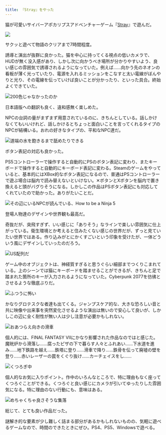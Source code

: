 ```yaml
---
title: 『Stray』をやった
---
```

猫が可愛いサイバーアポカリプスアドベンチャーゲーム『[Stray](https://store.steampowered.com/app/1332010/Stray/?l=japanese)』で遊んだ。

![](https://lh3.googleusercontent.com/-5nICXA993BzP6jQ6Mol4NyVfxqEM-b3HOs481Inrm180BEW4WLWuCrKrcKor4X8mnzOxFvSNJR8LWbrFMD2yQIBcBaDNwYctGSXo__OA2ODVIf5MIfiuICjJlX1b64mjVO4fJHQx8n50TUHeLYitHVBHgFgVAOLe_gsWifO7MDto-szLVyFFbQHYw)

サクッと遊べて物語のクリアまで7時間程度。

誘導と演出が抜群に良かった。猫を中心に持ってくる視点の低いカメラで、HUDが無く没入感があり、しかし次に向かうべき場所が分かりやすいよう、良い感じの雰囲気で誘導されるようになっていた。例えば……向かう先のネオンの看板が薄く光っていたり、電源を入れるミッションをこなすと太い電線がぼんやりと光り、その電線を伝っていけば良いことが分かったり、といった具合。終始よくできていた。

![](https://lh6.googleusercontent.com/TZMaP5Ku6l5dLtja_IGMOzXBZ_5bc57jBcJ86vfjRQGNTuSzd5VSaLlbpgptmeeXQfhv9ff7WuPfMzO_8YcaynS3jVt2Y8bwilTlXfkKvJGATh5rwU0lSSzbmkojbsmyAEw9TJg-y74C18CEwRkviLzNgrrnTvse_sB4jwpRUtv-HRZRxeT2txSuEA "200色じゃなかったのか")

日本語版への翻訳も良く、違和感無く楽しめた。

NPCの台詞の量がまずまず用意されているのに、きちんとしている。話しかけなくてもいいけれど、話しかけるとちょっと面白いことを言ってくれるタイプのNPCが結構いる。おれの好きなタイプの、平和なNPC達だ。

![](https://lh5.googleusercontent.com/d4p9roVZc0KOcjxlIkwhdXrRQ2OcG_Jv2JA_5F43qx4CdEY0ZdeNZBA5OZjy_z2Qtg1iqqbWlZ-7mqCWLbrHGrTsojD1P9_aCjoXwio9Xl458j2qs4ueH62wK4gCP4Cjqv0w2VfWt-d78utM1drftMEeqRRCXzcJCfKo2EhK8xy9UpwXsIvFkAkLxw "道端の水を飽きるまで舐めたりできる")

ボタン表記の対応も良かった。

PS5コントローラーで操作すると自動的にPSのボタン表記に変わり、またキーボードで操作すると自動的にキーボード表記に変わる。Steamのゲームをやっていると、基本的にはXBox的なボタン表記になるので、普通はPSコントローラーで遊ぶ場合は脳内で読み替えないといけない。✕ボタンとXボタンを脳内で置き換えると頭がバグりそうになる。しかしこの作品はPSボタン表記にも対応してくれていたので助かった。ありがたいことだ。

![](https://lh6.googleusercontent.com/sFU37a2OTlK1azubN7Xfm_3rwm4PAJMDfvSgkiEX8EuEwJTnWQ6eMxWvp_aQLhOg7gfG_Z8Q4KS_eN6XCW5pe1m2WY6jDGZudG1IMl9tMDuYWI1okAZ2Ka1HqU-aEvaKxlcCkQNxhVgxAi75nkro8IzuA4ilLI0r92_iEgaMZpPupollc1mBfT8Lig "その辺にいるNPCが読んでいる、How to be a Ninja 5")

登場人物達のデザインや世界観も最高だ。

奇抜だが、突飛すぎず、いい感じに「ありそう」なラインで楽しい雰囲気に仕上がっている。衛生環境とか考えると住みたくない感じの世界だが、ずっと見ていたい世界ではある。作り込みがとにかくすごいという印象を受けたが、一体どういう風にデザインしていったのだろう。

![](https://lh5.googleusercontent.com/e9SVBvEAAsvM6BKwV6xUQaofrqsDQhVMPlby3JRmTiLFfGj0amt0d0wjFMRKkhhh1NmudpSOuIQJvLFgqaEhbFDVB1yK174CjrxcMMW6k0kYHK7fAsAoYDee-k46iFWWeXk718o3RAbcgEAi75tFbcQyXpiParhzmT6hWVdP0OmT0ZlJMhgQalwH6Q "US配列だ")

ゲーム中のオブジェクトは、神経質すぎると思うぐらい細部までつくりこまれている。上のシーンでは猫にキーボードを踏ませることができるが、きちんと足で踏まれた箇所のキーが入力されるようになっていた。Cyberpunk 2077を彷彿とさせるような徹底ぶりだ。

![](https://lh6.googleusercontent.com/EJp5o_y6Gf7MCx6kzVk0drauyFaQWcR3f0z13g49yyEYM_UTppw0_nzOW2sVHkxKqfU9JsgyuI8nwVbFI-n4JuiuKgAI82QbZmA5hhitnA8TbWScd1NZughlyUZGWawt8Dl_Gv8RZQ_Qona3cWqzAs-bZ3bcZUOdgvYc1Mst7ZlLCnXlkxvZjqbTpw "ふつうに怖い")

かなりグロテスクな者達も出てくる。ジャンプスケア的な、大きな恐ろしい音と共に映像や出来事を突然変化させるような演出は無いので安心して良いが、しかしこの辺に全く耐性が無い人は少し注意が必要かもしれない。

![](https://lh5.googleusercontent.com/mPV4n-k1oWIHN_GkVvv0r5UKlRD0TXm4goeMjP984KZuugRgkKxHdoMmjO4-NEtaLrVWMFsBrGMmIlSld1F_lmUDpxgKxEW8p5y59fHZLp1Apg7YWzgqIjZF9zlIYOrWodM-VbySp0clXOIN-5gog68H-nHZM7P9H8a-4cZMn0PFk07uOtHWgCPKkg "おあつらえ向きの滑車")

個人的には、FINAL FANTASY VIIにかなり影響された作品なのではと感じた。魔晄炉から滑落し……腐ったピザの下で暮らす人々とふれあい……下水道を進み……地下鉄路を越え……鉄塔に登り……滑車で降り……鉄骨を伝って廃墟の壁を登り……赤いレーザーの罠をくぐり抜け……カーチェイスをし……

![](https://lh3.googleusercontent.com/W6DrBrbC6PlBB4fzl94W3uFRtPCjK6lgzrYF2Om4Mm1Her4iY82YWSqRVN2XlMd4Liwix5txl7oEGzpIh13YYBOkEtAk8wnLg9jf3DrB8t0d48ATetZuqqWxdre-oVwudQCG0ZlKlDhqIoGznr-lb93lhq21ZVqA2ucb9yWMnpKSZfD8JMDlYvAiDw "くつろぎ中")

個人的なお気に入りポイント。作中のいろんなところで、特に理由もなく座ってくつろぐことができる。くつろぐと良い感じにカメラが引いてゆったりした雰囲気になる。特に理由のない行動にも、意味はある。

![](https://lh4.googleusercontent.com/V5HIAWKb2BaO4MTfC_lnT-enkJahITs-kFYem35_PT7GGKUcfSwoCWqaLQN5pXAgbdcNeJgWhq_omM2abaVisWBOgoATt0QGh-ms962YZe4XzarPrarB653u23vrPsJ0TnByk4RQFKvBAwzd_fAo7Pv7wjFO38hCLrsSCR7UuXBzvznS4OozLm7nAw "めちゃくちゃ良さそうな集落")

総じて、とても良い作品だった。

謎解き的な要素が少し難しく詰まる部分があるかもしれないものの、気軽に遊べるゲームなので、時間のできたときにぜひ。PS4、PS5、Windowsで遊べる。
